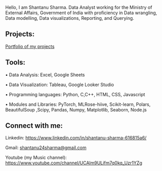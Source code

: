 Hello, I am Shantanu Sharma. Data Analyst working for the Ministry of External Affairs, Government of India with proficiency in Data wrangling, Data modelling, Data visualizations, Reporting, and Querying.

## Projects:

[Portfolio of my projects](https://github.com/shantanu2693/Portfolio-Shantanu)

## Tools:

•	Data Analysis: Excel, Google Sheets

•	Data Visualization: Tableau, Google Looker Studio

•	Programming languages: Python, C,C++, HTML, CSS, Javascript

•	Modules and Libraries: PyTorch, MLRose-hiive, Scikit-learn, Polars, BeautifulSoup ,Scipy, Pandas, Numpy, Matplotlib, Seaborn, Node.js

## Connect with me:

Linkedin: https://www.linkedin.com/in/shantanu-sharma-616815a6/
 
Gmail: shantanu24sharma@gmail.com

Youtube (my Music channel): https://www.youtube.com/channel/UCAlm9ULifm7q0kq_Uzr1YZg


